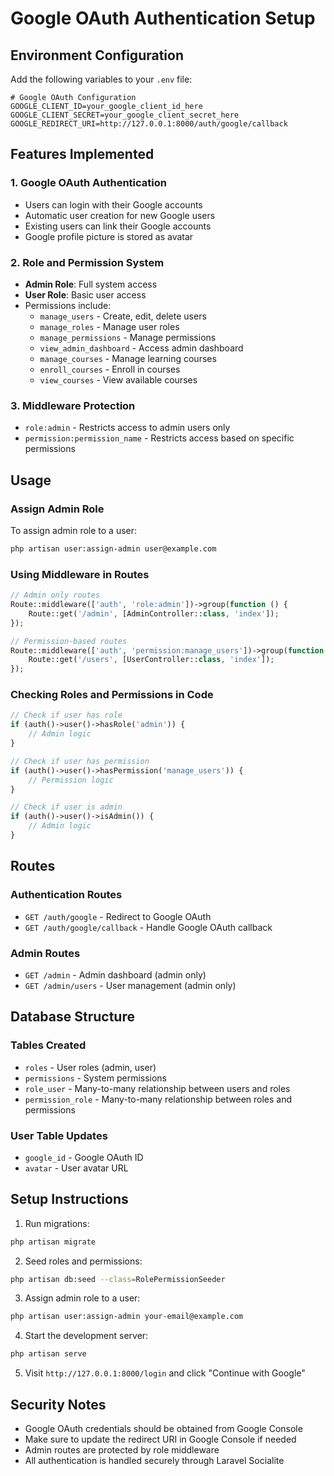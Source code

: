 # Google OAuth Authentication Setup

## Environment Configuration

Add the following variables to your `.env` file:

```env
# Google OAuth Configuration
GOOGLE_CLIENT_ID=your_google_client_id_here
GOOGLE_CLIENT_SECRET=your_google_client_secret_here
GOOGLE_REDIRECT_URI=http://127.0.0.1:8000/auth/google/callback
```

## Features Implemented

### 1. Google OAuth Authentication
- Users can login with their Google accounts
- Automatic user creation for new Google users
- Existing users can link their Google accounts
- Google profile picture is stored as avatar

### 2. Role and Permission System
- **Admin Role**: Full system access
- **User Role**: Basic user access
- Permissions include:
  - `manage_users` - Create, edit, delete users
  - `manage_roles` - Manage user roles
  - `manage_permissions` - Manage permissions
  - `view_admin_dashboard` - Access admin dashboard
  - `manage_courses` - Manage learning courses
  - `enroll_courses` - Enroll in courses
  - `view_courses` - View available courses

### 3. Middleware Protection
- `role:admin` - Restricts access to admin users only
- `permission:permission_name` - Restricts access based on specific permissions

## Usage

### Assign Admin Role
To assign admin role to a user:
```bash
php artisan user:assign-admin user@example.com
```

### Using Middleware in Routes
```php
// Admin only routes
Route::middleware(['auth', 'role:admin'])->group(function () {
    Route::get('/admin', [AdminController::class, 'index']);
});

// Permission-based routes
Route::middleware(['auth', 'permission:manage_users'])->group(function () {
    Route::get('/users', [UserController::class, 'index']);
});
```

### Checking Roles and Permissions in Code
```php
// Check if user has role
if (auth()->user()->hasRole('admin')) {
    // Admin logic
}

// Check if user has permission
if (auth()->user()->hasPermission('manage_users')) {
    // Permission logic
}

// Check if user is admin
if (auth()->user()->isAdmin()) {
    // Admin logic
}
```

## Routes

### Authentication Routes
- `GET /auth/google` - Redirect to Google OAuth
- `GET /auth/google/callback` - Handle Google OAuth callback

### Admin Routes
- `GET /admin` - Admin dashboard (admin only)
- `GET /admin/users` - User management (admin only)

## Database Structure

### Tables Created
- `roles` - User roles (admin, user)
- `permissions` - System permissions
- `role_user` - Many-to-many relationship between users and roles
- `permission_role` - Many-to-many relationship between roles and permissions

### User Table Updates
- `google_id` - Google OAuth ID
- `avatar` - User avatar URL

## Setup Instructions

1. Run migrations:
```bash
php artisan migrate
```

2. Seed roles and permissions:
```bash
php artisan db:seed --class=RolePermissionSeeder
```

3. Assign admin role to a user:
```bash
php artisan user:assign-admin your-email@example.com
```

4. Start the development server:
```bash
php artisan serve
```

5. Visit `http://127.0.0.1:8000/login` and click "Continue with Google"

## Security Notes

- Google OAuth credentials should be obtained from Google Console
- Make sure to update the redirect URI in Google Console if needed
- Admin routes are protected by role middleware
- All authentication is handled securely through Laravel Socialite
